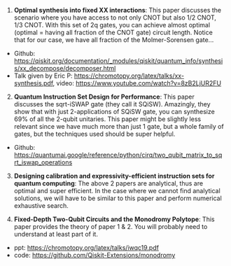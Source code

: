 1. **Optimal synthesis into fixed XX interactions**: This paper discusses the scenario where you have access to not only CNOT but also 1/2 CNOT, 1/3 CNOT. With this set of 2q gates, you can achieve almost optimal (optimal = having all fraction of the CNOT gate) circuit length. Notice that for our case, we have all fraction of the Molmer-Sorensen gate...
- Github: https://qiskit.org/documentation/_modules/qiskit/quantum_info/synthesis/xx_decompose/decomposer.html
- Talk given by Eric P: https://chromotopy.org/latex/talks/xx-synthesis.pdf, video: https://www.youtube.com/watch?v=8zB2LjUR2FU

2. **Quantum Instruction Set Design for Performance**: This paper discusses the sqrt-iSWAP gate (they call it SQiSW). Amazingly, they show that with just 2-applications of SQiSW gate, you can synthesize 69% of all the 2-qubit unitaries. This paper might be slightly less relevant since we have much more than just 1 gate, but a whole family of gates, but the techniques used should be super helpful.
- Github: https://quantumai.google/reference/python/cirq/two_qubit_matrix_to_sqrt_iswap_operations

3. **Designing calibration and expressivity-efficient instruction sets for quantum computing**: The above 2 papers are analytical, thus are optimal and super efficient. In the case where we cannot find analytical solutions, we will have to be similar to this paper and perform numerical exhaustive search.

4. **Fixed-Depth Two-Qubit Circuits and the Monodromy Polytope**: This paper provides the theory of paper 1 & 2. You will probably need to understand at least part of it.
- ppt: https://chromotopy.org/latex/talks/iwqc19.pdf
- code: https://github.com/Qiskit-Extensions/monodromy
